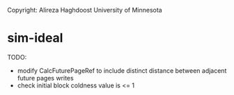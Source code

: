 Copyright: Alireza Haghdoost
University of Minnesota

sim-ideal
=========

TODO: 
- modify CalcFuturePageRef to include distinct distance between adjacent future pages writes 
- check initial block coldness value is <= 1
